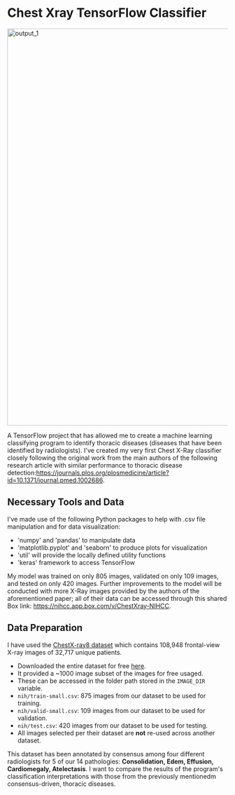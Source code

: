 # Chest Xray TensorFlow Classifier

<img width="906" alt="output_1" src="https://user-images.githubusercontent.com/19842562/86089016-42481800-ba5c-11ea-9740-148800d4eeb7.png">

A TensorFlow project that has allowed me to create a machine learning classifying program to identify thoracic diseases (diseases that have been identified by radiologists). I've created my very first Chest X-Ray classifier closely following the original work from the main authors of the following research article with similar performance to thoracic disease detection:https://journals.plos.org/plosmedicine/article?id=10.1371/journal.pmed.1002686.

## Necessary Tools and Data
I've made use of the following Python packages to help with .csv file manipulation and for data visualization:
- 'numpy' and 'pandas' to manipulate data
- 'matplotlib.pyplot' and 'seaborn' to produce plots for visualization
- 'util' will provide the locally defined utility functions
- 'keras' framework to access TensorFlow

My model was trained on only 805 images, validated on only 109 images, and tested on only 420 images. Further improvements to the model will be conducted with more X-Ray images provided by the authors of the aforementioned paper; all of their data can be accessed through this shared Box link: https://nihcc.app.box.com/v/ChestXray-NIHCC.

## Data Preparation
I have used the [ChestX-ray8 dataset](https://arxiv.org/abs/1705.02315) which contains 108,948 frontal-view X-ray images of 32,717 unique patients.
- Downloaded the entire dataset for free [here](https://nihcc.app.box.com/v/ChestXray-NIHCC). 
- It provided a ~1000 image subset of the images for free usaged.
- These can be accessed in the folder path stored in the `IMAGE_DIR` variable.
- `nih/train-small.csv`: 875 images from our dataset to be used for training.
- `nih/valid-small.csv`: 109 images from our dataset to be used for validation.
- `nih/test.csv`: 420 images from our dataset to be used for testing. 
- All images selected per their dataset are __not__ re-used across another dataset.

This dataset has been annotated by consensus among four different radiologists for 5 of our 14 pathologies: __Consolidation, Edem, Effusion, Cardiomegaly, Atelectasis__. I want to compare the results of the program's classification interpretations with those from the previously mentionedm consensus-driven, thoracic diseases.
